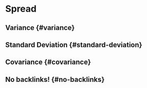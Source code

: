 # Spread


## Variance {#variance}


## Standard Deviation {#standard-deviation}


## Covariance {#covariance}


## No backlinks! {#no-backlinks}

